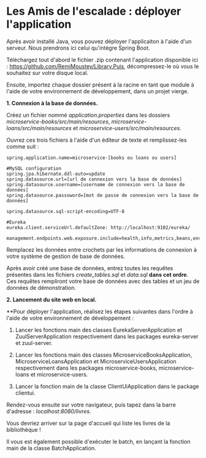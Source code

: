 # Les Amis de l'escalade : déployer l'application

Après avoir installé Java, vous pouvez déployer l'applicaiton à l'aide d'un serveur. Nous prendrons ici celui qu'intègre Spring Boot.

Téléchargez tout d'abord le fichier .zip contenant l'application disponible ici : https://github.com/RemiMoustey/Library.Puis, décompressez-le où vous le souhaitez sur votre disque local.

Ensuite, importez chaque dossier présent à la racine en tant que module à l'aide de votre environnement de développement, dans un projet vierge.

**1. Connexion à la base de données.**

Créez un fichier nommé _application.properties_ dans les dossiers _microservice-books/src/main/resources_, _microservice-loans/src/main/resources_ et _microservice-users/src/main/resources_.

Ouvrez ces trois fichiers à l'aide d'un éditeur de texte et remplissez-les comme suit :

    spring.application.name=microservice-[books ou loans ou users]
    
    #MySQL configuration
    spring.jpa.hibernate.ddl-auto=update
    spring.datasource.url=[url de connexion vers la base de données]
    spring.datasource.username=[username de connexion vers la base de données]
    spring.datasource.passoword=[mot de passe de connexion vers la base de données]
    
    spring.datasource.sql-script-encoding=UTF-8
    
    #Eureka
    eureka.client.serviceUrl.defaultZone: http://localhost:9102/eureka/
    
    management.endpoints.web.exposure.include=health,info,metrics,beans,env
    
Remplacez les données entre crochets par les informations de connexion à votre système de gestion de base de données.

Après avoir créé une base de données, entrez toutes les requêtes présentes dans les fichiers _create_tables.sql_ et _data.sql_ **dans cet ordre**. Ces requêtes rempliront votre base de données avec des tables et un jeu de données de démonstration.

**2. Lancement du site web en local.**

**Pour déployer l'application, réalisez les étapes suivantes dans l'ordre à l'aide de votre environnement de développement :
    
1. Lancer les fonctions main des classes EurekaServerApplication et ZuulServerApplication respectivement dans les packages eureka-server et zuul-server.

2. Lancer les fonctions main des classes MicroserviceBooksApplication, MicroserviceLoansApplication et MicroserviceUsersApplication respectivement dans les packages microservice-books, microservice-loans et microservice-users.

3. Lancer la fonction main de la classe ClientUiApplication dans le package clientui.

Rendez-vous ensuite sur votre navigateur, puis tapez dans la barre d'adresse : _localhost:8080/livres_.

Vous devriez arriver sur la page d'accueil qui liste les livres de la bibliothèque !

Il vous est également possible d'exécuter le batch, en lançant la fonction main de la classe BatchApplication.